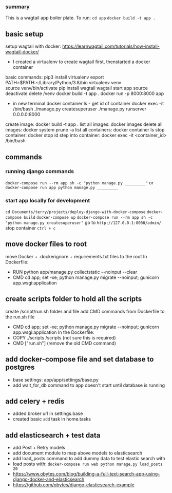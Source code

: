 ### summary
This is a wagtail app boiler plate. To run:
`cd app`
`docker build -t app .`


## basic setup
setup wagtail with docker: https://learnwagtail.com/tutorials/how-install-wagtail-docker/
- I created a virtualenv to create wagtail first, thenstarted a docker container

basic commands:
pip3 install virtualenv
export PATH=$PATH:~/Library/Python/3.8/bin
virtualenv venv    
source venv/bin/activate
pip install wagtail
wagtail start app
source deactivate
delete /venv
docker build -t app . 
docker run -p 8000:8000 app
- in new terminal
docker container ls - get id of container
docker exec -it <container-id> /bin/bash
./manage.py createsuperuser
./manage.py runserver 0.0.0.0:8000


create image: docker build -t app .
list all images: docker images 
delete all images: docker system prune -a
list all containers: docker container ls
stop container: docker stop id
step into container: docker exec -it <container_id> /bin/bash

## commands
### running django commands
`docker-compose run --rm app sh -c "python manage.py _________"`
or 
`docker-compose run app python manage.py _________`

### start app locally for development
`cd Documents/terry/projects/deploy-django-with-docker-compose`
`docker-compose build`
`docker-compose up`
`docker-compose run --rm app sh -c "python manage.py createsuperuser"`
go to `http://127.0.0.1:8000/admin/`
stop container `ctrl + c`


## move docker files to root
move Docker + .dockerignore + requirements.txt files to the root
In Dockerfile:
- RUN python app/manage.py collectstatic --noinput --clear
- CMD cd app; set -xe; python manage.py migrate --noinput; gunicorn app.wsgi:application


## create scripts folder to hold all the scripts
create /script/run.sh folder and file
add CMD commands from Dockerfile to the run.sh file
- CMD cd app; set -xe; python manage.py migrate --noinput; gunicorn app.wsgi:application
In the Dockerfile:
- COPY ./scripts /scripts (not sure this is required)
- CMD ["run.sh"] (remove the old CMD command)

## add docker-compose file and set database to postgres
- base settings: app/app/settings/base.py
- add wait_for_db command to app doesn't start until database is running

## add celery + redis
- added broker url in settings.base
- created basic `add` task in home.tasks

## add elasticsearch + test data
- add Post + Retry models
- add document module to map above models to elasticsearch
- add load_posts command to add dummy data to test elastic search with
- load posts with: `docker-compose run web python manage.py load_posts 20`
- https://www.obytes.com/blog/building-a-full-text-search-app-using-django-docker-and-elasticsearch
- https://github.com/obytes/django-elasticsearch-example




